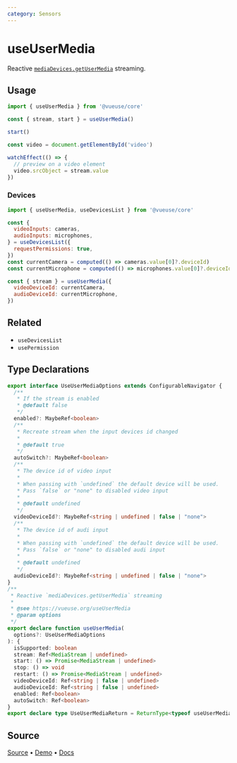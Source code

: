 ```yaml
---
category: Sensors
---
```


# useUserMedia

Reactive [`mediaDevices.getUserMedia`](https://developer.mozilla.org/en-US/docs/Web/API/MediaDevices/getUserMedia) streaming.

## Usage

```js
import { useUserMedia } from '@vueuse/core'

const { stream, start } = useUserMedia()

start()
```

```ts
const video = document.getElementById('video')

watchEffect(() => {
  // preview on a video element
  video.srcObject = stream.value
})
```

### Devices

```js
import { useUserMedia, useDevicesList } from '@vueuse/core'

const {
  videoInputs: cameras,
  audioInputs: microphones,
} = useDevicesList({
  requestPermissions: true,
})
const currentCamera = computed(() => cameras.value[0]?.deviceId)
const currentMicrophone = computed(() => microphones.value[0]?.deviceId)

const { stream } = useUserMedia({
  videoDeviceId: currentCamera,
  audioDeviceId: currentMicrophone,
})
```

## Related

- `useDevicesList`
- `usePermission`

<!--FOOTER_STARTS-->
## Type Declarations

```typescript
export interface UseUserMediaOptions extends ConfigurableNavigator {
  /**
   * If the stream is enabled
   * @default false
   */
  enabled?: MaybeRef<boolean>
  /**
   * Recreate stream when the input devices id changed
   *
   * @default true
   */
  autoSwitch?: MaybeRef<boolean>
  /**
   * The device id of video input
   *
   * When passing with `undefined` the default device will be used.
   * Pass `false` or "none" to disabled video input
   *
   * @default undefined
   */
  videoDeviceId?: MaybeRef<string | undefined | false | "none">
  /**
   * The device id of audi input
   *
   * When passing with `undefined` the default device will be used.
   * Pass `false` or "none" to disabled audi input
   *
   * @default undefined
   */
  audioDeviceId?: MaybeRef<string | undefined | false | "none">
}
/**
 * Reactive `mediaDevices.getUserMedia` streaming
 *
 * @see https://vueuse.org/useUserMedia
 * @param options
 */
export declare function useUserMedia(
  options?: UseUserMediaOptions
): {
  isSupported: boolean
  stream: Ref<MediaStream | undefined>
  start: () => Promise<MediaStream | undefined>
  stop: () => void
  restart: () => Promise<MediaStream | undefined>
  videoDeviceId: Ref<string | false | undefined>
  audioDeviceId: Ref<string | false | undefined>
  enabled: Ref<boolean>
  autoSwitch: Ref<boolean>
}
export declare type UseUserMediaReturn = ReturnType<typeof useUserMedia>
```

## Source

[Source](https://github.com/vueuse/vueuse/blob/main/packages/core/useUserMedia/index.ts) • [Demo](https://github.com/vueuse/vueuse/blob/main/packages/core/useUserMedia/demo.vue) • [Docs](https://github.com/vueuse/vueuse/blob/main/packages/core/useUserMedia/index.md)


<!--FOOTER_ENDS-->
